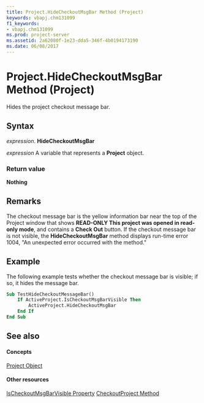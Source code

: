 ```yaml
---
title: Project.HideCheckoutMsgBar Method (Project)
keywords: vbapj.chm131099
f1_keywords:
- vbapj.chm131099
ms.prod: project-server
ms.assetid: 2a62080f-1e23-dda5-346f-4b0194173190
ms.date: 06/08/2017
---
```



# Project.HideCheckoutMsgBar Method (Project)
Hides the project checkout message bar.

## Syntax

 _expression_. **HideCheckoutMsgBar**

 _expression_ A variable that represents a **Project** object.


### Return value

 **Nothing**


## Remarks

The checkout message bar is the yellow information bar near the top of the Project window that shows  **READ-ONLY This project was opened in read-only mode**, and contains a  **Check Out** button. If the checkout message bar is not visible, the **HideCheckoutMsgBar** method displays run-time error 1004, "An unexpected error occurred with the method."


## Example

The following example tests whether the checkout message bar is visible; if so, it hides the message bar.


```vb
Sub TestHideCheckoutMessageBar()
    If ActiveProject.IsCheckoutMsgBarVisible Then
        ActiveProject.HideCheckoutMsgBar
    End If
End Sub
```


## See also


#### Concepts


[Project Object](project-object-project.md)
#### Other resources


[IsCheckoutMsgBarVisible Property](project-ischeckoutmsgbarvisible-property-project.md)
[CheckoutProject Method](project-checkoutproject-method-project.md)
